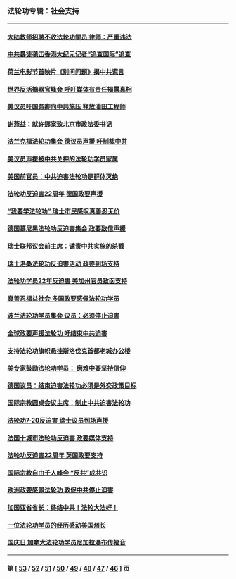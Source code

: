 ### 法轮功专辑：社会支持
---
#### [大陆教师招聘不收法轮功学员 律师：严重违法](../../pages/nf4386/n13365839.md?11210430) 
#### [中共暴徒袭击香港大纪元记者“追查国际”追查](../../pages/nf4386/n13343404.md?11210430) 
#### [荷兰电影节首映片《别问问题》揭中共谎言](../../pages/nf4386/n13321179.md?11210430) 
#### [世界反活摘器官峰会 呼吁媒体有责任揭露真相](../../pages/nf4386/n13264475.md?11210430) 
#### [美议员吁国务卿向中共施压 释放油田工程师](../../pages/nf4386/n13233845.md?11210430) 
#### [谢燕益：就许娜案致北京市政法委书记](../../pages/nf4386/n13182701.md?11210430) 
#### [法兰克福法轮功集会 德议员声援 吁制裁中共](../../pages/nf4386/n13175975.md?11210430) 
#### [美议员声援被中共关押的法轮功学员家属](../../pages/nf4386/n13158310.md?11210430) 
#### [美国前官员：中共迫害法轮功是群体灭绝](../../pages/nf4386/n13157750.md?11210430) 
#### [法轮功反迫害22周年 德国政要声援](../../pages/nf4386/n13143632.md?11210430) 
#### [“我要学法轮功” 瑞士市民感叹真善忍无价](../../pages/nf4386/n13129633.md?11210430) 
#### [德国慕尼黑法轮功反迫害集会 政要致信声援](../../pages/nf4386/n13129148.md?11210430) 
#### [瑞士联邦议会前主席：谴责中共实施的杀戮](../../pages/nf4386/n13127336.md?11210430) 
#### [瑞士洛桑法轮功反迫害活动 政要到场支持](../../pages/nf4386/n13119398.md?11210430) 
#### [法轮功学员22年反迫害 美加州官员致函支持](../../pages/nf4386/n13118879.md?11210430) 
#### [真善忍福益社会 多国政要感佩法轮功学员](../../pages/nf4386/n13116951.md?11210430) 
#### [波兰法轮功学员集会 议员：必须停止迫害](../../pages/nf4386/n13116685.md?11210430) 
#### [全球政要声援法轮功 吁结束中共迫害](../../pages/nf4386/n13114441.md?11210430) 
#### [支持法轮功旗帜悬挂斯洛伐克首都老城办公楼](../../pages/nf4386/n13112261.md?11210430) 
#### [美专家鼓励法轮功学员： 磨难中要坚持信仰](../../pages/nf4386/n13108359.md?11210430) 
#### [德国议员：结束迫害法轮功必须是外交政策目标](../../pages/nf4386/n13109600.md?11210430) 
#### [国际宗教圆桌会议主席：制止中共迫害法轮功](../../pages/nf4386/n13108177.md?11210430) 
#### [法轮功7·20反迫害 瑞士议员到场声援](../../pages/nf4386/n13107072.md?11210430) 
#### [法国十城市法轮功反迫害 政要媒体支持](../../pages/nf4386/n13104833.md?11210430) 
#### [法轮功反迫害22周年 英国政要支持](../../pages/nf4386/n13091349.md?11210430) 
#### [国际宗教自由千人峰会 “反共”成共识](../../pages/nf4386/n13091403.md?11210430) 
#### [欧洲政要感佩法轮功 敦促中共停止迫害](../../pages/nf4386/n13090743.md?11210430) 
#### [加国亚省省长：终结中共！法轮大法好！](../../pages/nf4386/n13084394.md?11210430) 
#### [一位法轮功学员的经历感动美国州长](../../pages/nf4386/n13078953.md?11210430) 
#### [国庆日 加拿大法轮功学员尼加拉瀑布传福音](../../pages/nf4386/n13064493.md?11210430) 

---
#### 第 [ [53](./53.md?11210430) / [52](./52.md?11210430) / [51](./51.md?11210430) / [50](./50.md?11210430) / [49](./49.md?11210430) / [48](./48.md?11210430) / [47](./47.md?11210430) / [46](./46.md?11210430) ] 页
